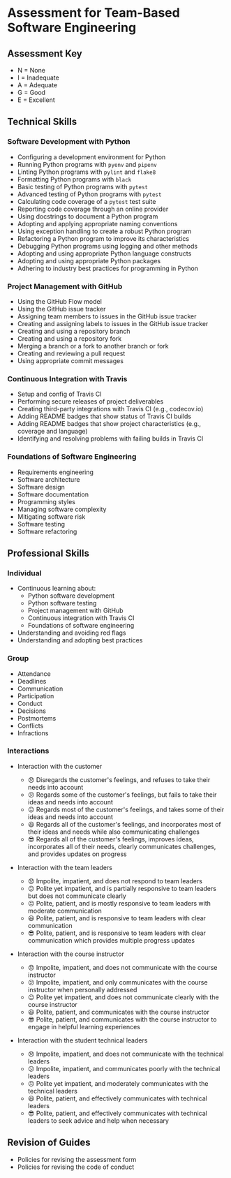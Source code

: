 # Assessment for Team-Based Software Engineering

## Assessment Key

* N = None
* I = Inadequate
* A = Adequate
* G = Good
* E = Excellent

## Technical Skills

### Software Development with Python

* Configuring a development environment for Python
* Running Python programs with `pyenv` and `pipenv`
* Linting Python programs with `pylint` and `flake8`
* Formatting Python programs with `black`
* Basic testing of Python programs with `pytest`
* Advanced testing of Python programs with `pytest`
* Calculating code coverage of a `pytest` test suite
* Reporting code coverage through an online provider
* Using docstrings to document a Python program
* Adopting and applying appropriate naming conventions
* Using exception handling to create a robust Python program
* Refactoring a Python program to improve its characteristics
* Debugging Python programs using logging and other methods
* Adopting and using appropriate Python language constructs
* Adopting and using appropriate Python packages
* Adhering to industry best practices for programming in Python

### Project Management with GitHub

* Using the GitHub Flow model
* Using the GitHub issue tracker
* Assigning team members to issues in the GitHub issue tracker
* Creating and assigning labels to issues in the GitHub issue tracker
* Creating and using a repository branch
* Creating and using a repository fork
* Merging a branch or a fork to another branch or fork
* Creating and reviewing a pull request
* Using appropriate commit messages

### Continuous Integration with Travis

* Setup and config of Travis CI
* Performing secure releases of project deliverables
* Creating third-party integrations with Travis CI (e.g., codecov.io)
* Adding README badges that show status of Travis CI builds
* Adding README badges that show project characteristics (e.g., coverage and
  language)
* Identifying and resolving problems with failing builds in Travis CI

### Foundations of Software Engineering

* Requirements engineering
* Software architecture
* Software design
* Software documentation
* Programming styles
* Managing software complexity
* Mitigating software risk
* Software testing
* Software refactoring

## Professional Skills

### Individual

* Continuous learning about:
  * Python software development
  * Python software testing
  * Project management with GitHub
  * Continuous integration with Travis CI
  * Foundations of software engineering
* Understanding and avoiding red flags
* Understanding and adopting best practices

### Group

* Attendance
* Deadlines
* Communication
* Participation
* Conduct
* Decisions
* Postmortems
* Conflicts
* Infractions

### Interactions

* Interaction with the customer
  * :disappointed: Disregards the customer's feelings, and
  refuses to take their needs into account
  * :confused: Regards some of the customer's feelings,
  but fails to take their ideas and needs into account
  * :neutral_face: Regards most of the customer's feelings,
  and takes some of their ideas and needs into account
  * :smiley: Regards all of the customer's feelings, and
  incorporates most of their ideas and needs while also communicating challenges
  * :sunglasses: Regards all of the customer's feelings, improves ideas,
  incorporates all of their needs, clearly communicates challenges, and
  provides updates on progress

* Interaction with the team leaders
  * :disappointed: Impolite, impatient, and does not respond to team leaders
  * :confused: Polite yet impatient, and is partially responsive to
  team leaders but does not communicate clearly
  * :neutral_face: Polite, patient, and is mostly responsive to team leaders
  with moderate communication
  * :smiley: Polite, patient, and is responsive to team leaders with clear
  communication
  * :sunglasses: Polite, patient, and is responsive to team leaders with clear
  communication which provides multiple progress updates

* Interaction with the course instructor
  * :disappointed: Impolite, impatient, and does not communicate with the course
  instructor
  * :confused: Impolite, impatient, and only communicates with the course
  instructor when personally addressed
  * :neutral_face: Polite yet impatient, and does not communicate clearly with the
  course instructor
  * :smiley: Polite, patient, and communicates with the course instructor
  * :sunglasses: Polite, patient, and communicates with the course instructor to
  engage in helpful learning experiences

* Interaction with the student technical leaders
  * :disappointed: Impolite, impatient, and does not communicate with the technical
  leaders
  * :confused: Impolite, impatient, and communicates poorly with the technical
  leaders
  * :neutral_face: Polite yet impatient, and moderately communicates with the
  technical leaders
  * :smiley: Polite, patient, and effectively communicates with technical leaders
  * :sunglasses: Polite, patient, and effectively communicates with technical
  leaders to seek advice and help when necessary

## Revision of Guides

* Policies for revising the assessment form
* Policies for revising the code of conduct
